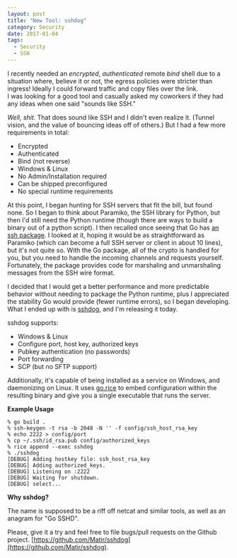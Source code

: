 ```yaml
---
layout: post
title: "New Tool: sshdog"
category: Security
date: 2017-01-04
tags:
  - Security
  - SSH
---
```


I recently needed an *encrypted*, *authenticated* remote *bind* shell due to a
situation where, believe it or not, the egress policies were stricter than
ingress!  Ideally I could forward traffic and copy files over the link.  
I was looking for a good tool and casually asked my coworkers if they had any
ideas when one said "sounds like SSH."

*Well, shit.*  That does sound like SSH and I didn't even realize it.  (Tunnel
vision, and the value of bouncing ideas off of others.)  But I had a few more
requirements in total:

- Encrypted
- Authenticated
- Bind (not reverse)
- Windows & Linux
- No Admin/Installation required
- Can be shipped preconfigured
- No special runtime requirements

At this point, I began hunting for SSH servers that fit the bill, but found
none.  So I began to think about Paramiko, the SSH library for Python, but then
I'd still need the Python runtime (though there are ways to build a binary out
of a python script).  I then recalled once seeing that Go has [an ssh
package](https://godoc.org/golang.org/x/crypto/ssh).  I looked at it, hoping it
would be as straightforward as Paramiko (which can become a full SSH server or
client in about 10 lines), but it's not quite so.  With the Go package, all of
the crypto is handled for you, but you need to handle the incoming channels and
requests yourself.  Fortunately, the package provides code for marshaling and
unmarshaling messages from the SSH wire format.

I decided that I would get a better performance and more predictable behavior
without needing to package the Python runtime, plus I appreciated the
stability Go would provide (fewer runtime errors), so I began developing.  What
I ended up with is [sshdog](https://github.com/Matir/sshdog), and I'm releasing it today.

sshdog supports:

- Windows & Linux
- Configure port, host key, authorized keys
- Pubkey authentication (no passwords)
- Port forwarding
- SCP (but no SFTP support)

Additionally, it's capable of being installed as a service on Windows, and
daemonizing on Linux.  It uses [go.rice](https://github.com/GeertJohan/go.rice)
to embed configuration within the resulting binary and give you a single
executable that runs the server.

**Example Usage**

```
% go build .
% ssh-keygen -t rsa -b 2048 -N '' -f config/ssh_host_rsa_key
% echo 2222 > config/port
% cp ~/.ssh/id_rsa.pub config/authorized_keys
% rice append --exec sshdog
% ./sshdog
[DEBUG] Adding hostkey file: ssh_host_rsa_key
[DEBUG] Adding authorized_keys.
[DEBUG] Listening on :2222
[DEBUG] Waiting for shutdown.
[DEBUG] select...
```

**Why sshdog?**

The name is supposed to be a riff off netcat and similar tools, as well as an
anagram for "Go SSHD".

Please, give it a try and feel free to file bugs/pull requests on the Github
project.  [https://github.com/Matir/sshdog](https://github.com/Matir/sshdog).
